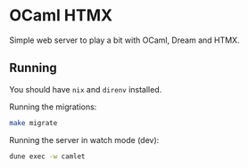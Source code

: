 # OCaml HTMX

Simple web server to play a bit with OCaml, Dream and HTMX.

## Running

You should have `nix` and `direnv` installed.

Running the migrations:

```sh
make migrate
```

Running the server in watch mode (dev):

```sh
dune exec -w camlet
```
